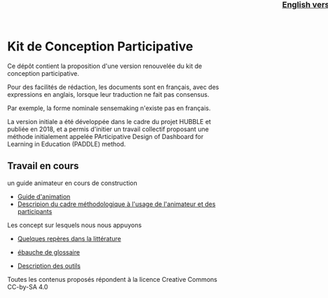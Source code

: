 # Kit de Conception Participative 
<div style="position:absolute; right:-30px; top: 0 ; font-size: large;">
<strong><a href='./en'>English version</a></strong>
</div>
Ce dépôt contient la proposition d'une version renouvelée du kit de conception participative.

Pour des facilités de rédaction, les documents sont en français, avec des expressions en anglais, lorsque leur traduction ne fait pas consensus.

Par exemple, la forme nominale sensemaking n'existe pas en français.

La version initiale a été développée dans le cadre du projet HUBBLE et publiée en 2018, et a permis d'initier un travail collectif proposant une méthode  initialement appelée  PArticipative Design of Dashboard for Learning in Education (PADDLE) method.

## Travail en cours

un guide animateur en cours de construction
* [Guide d'animation](guideAnimateur/indexGA.html)
* [Descripion du cadre méthodologique à l'usage de l'animateur et des participants](guideAnimateur/cadreMethodo.html)

Les concept sur lesquels nous nous appuyons
* [Quelques repères dans la littérature](presentation/)
* [ébauche de glossaire](presentation/glossaire.md)

 * [Description des outils](outil/outils.md)



Toutes les contenus proposés répondent à la licence Creative Commons CC-by-SA 4.0

